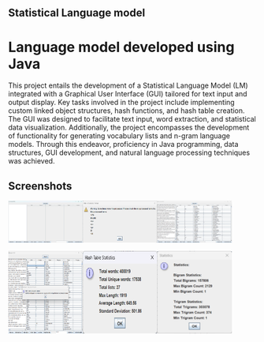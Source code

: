 ## Statistical Language model 
# Language model developed using Java
This project entails the development of a Statistical Language Model (LM) integrated with a Graphical User Interface (GUI) tailored for text input and output display. Key tasks involved in the project include implementing custom linked object structures, hash functions, and hash table creation. The GUI was designed to facilitate text input, word extraction, and statistical data visualization. Additionally, the project encompasses the development of functionality for generating vocabulary lists and n-gram language models. Through this endeavor, proficiency in Java programming, data structures, GUI development, and natural language processing techniques was achieved.

## Screenshots
<div style="display: flex;">
  <img src="Screenshots/Screen1.png" alt="Home screen" width="30%"; margin-right: 5px; />
  <img src="Screenshots/Misprocessed_items.png" alt="Misprocessed items popup" width="30%"; margin-right: 5px; />
  <img src="Screenshots/Output_Screen.png" alt="Output screen" width="30%" />
</div>
<br>
<div style="display: flex;">
  <img src="Screenshots/calculate_likely.png" alt="Calculate likely sequence output" width="30%"; margin-right: 5px; />
  <img src="Screenshots/stats.png" alt="Stats" width="30%"; margin-right: 5px; />
  <img src="Screenshots/ngram_stats.png" alt="N-gram stats" width="30%" />
</div>
